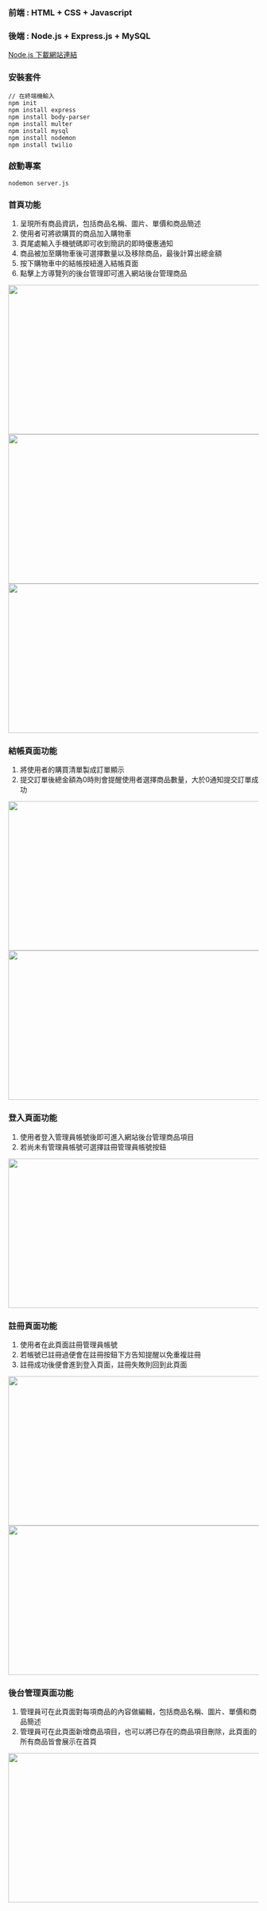 ### 前端 : HTML + CSS + Javascript
### 後端 : Node.js + Express.js + MySQL

[Node.js 下載網站連結](https://nodejs.org/en/?source=post_page-----317beefdf182--------------------------------)

### 安裝套件
```
// 在終端機輸入
npm init
npm install express
npm install body-parser
npm install multer
npm install mysql
npm install nodemon
npm install twilio
```

### 啟動專案
```
nodemon server.js
```

### 首頁功能
1. 呈現所有商品資訊，包括商品名稱、圖片、單價和商品簡述
2. 使用者可將欲購買的商品加入購物車 
3. 頁尾處輸入手機號碼即可收到簡訊的即時優惠通知 
4. 商品被加至購物車後可選擇數量以及移除商品，最後計算出總金額
5. 按下購物車中的結帳按紐進入結帳頁面
6. 點擊上方導覽列的後台管理即可進入網站後台管理商品
<img src="./asset/HomePage.png" width="600" height="300"/>
<img src="./asset/HomePage_footer.png" width="600" height="300"/>
<img src="./asset/ShoppingCart.png" width="600" height="300"/>

### 結帳頁面功能
1. 將使用者的購買清單製成訂單顯示
2. 提交訂單後總金額為0時則會提醒使用者選擇商品數量，大於0通知提交訂單成功
<img src="./asset/Checkout.png" width="600" height="300"/>
<img src="./asset/CheckoutOK.png" width="600" height="300"/>

### 登入頁面功能
1. 使用者登入管理員帳號後即可進入網站後台管理商品項目
2. 若尚未有管理員帳號可選擇註冊管理員帳號按鈕
<img src="./asset/LoginPage.png" width="600" height="300"/>

### 註冊頁面功能
1. 使用者在此頁面註冊管理員帳號
2. 若帳號已註冊過便會在註冊按鈕下方告知提醒以免重複註冊
3. 註冊成功後便會進到登入頁面，註冊失敗則回到此頁面
<img src="./asset/RegisterPage.png" width="600" height="300"/>
<img src="./asset/RegisterPage_failed.png" width="600" height="300"/>

### 後台管理頁面功能
1. 管理員可在此頁面對每項商品的內容做編輯，包括商品名稱、圖片、單價和商品簡述
2. 管理員可在此頁面新增商品項目，也可以將已存在的商品項目刪除，此頁面的所有商品皆會展示在首頁
<img src="./asset/AdminPage.png" width="600" height="300"/>